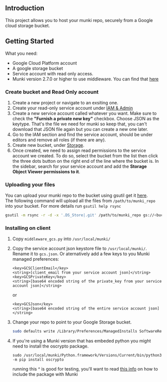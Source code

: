 ## Introduction
This project allows you to host your munki repo, securely from a Google cloud storage bucket.

## Getting Started
What you need:  
* Google Cloud Platform account
* A google storage bucket
* Service account with read only access.
* Munki version 2.7.0 or higher to use middleware. You can find that [here](https://github.com/munki/munki/releases)


### Create bucket and Read Only account
1. Create a new project or navigate to an exsiting one.
1. Create your read-only service account under [IAM & Admin](https://console.cloud.google.com/iam-admin)
1. Create a new service account called whatever you want. Make sure to check the **"Furnish a private new key"** checkbox. Choose JSON as the keytype. That's the file we need for munki so keep that, you can't download that JSON file again but you can create a new one later. 
1. Go to the IAM section and find the service account, should be under editors and remove all roles (if there are any).
1. Create new bucket, under [Storage](https://console.cloud.google.com/storage). 
1. Once created, we need to assign read permissions to the service account we created. To do so, select the bucket from the list then click the three dots button on the right end of the line where the bucket is. In the sidebar, search for your service account and add the **Storage Object Viewer permissions to it**.

### Uploading your files
You can upload your munki repo to the bucket using gsutil get it [here](https://cloud.google.com/storage/docs/gsutil_install#mac).  
The following command will upload all the files from `/path/to/munki_repo` into your bucket. For more details run `gsutil help rsync`
```bash
gsutil -m rsync -r -d -x '.DS_Store|.git' /path/to/munki_repo gs://<bucket goes here>/
```

### Installing on client

1. Copy `middleware_gcs.py` into `/usr/local/munki/`  

1. Copy the service account json keystore file to `/usr/local/munki/`. Rename it to `gcs.json`. Or aternatively add a few keys to you Munki managed preferences:

    ```
    <key>GCSClientEmail</key>
    <string>[client_email from your service account json]</string>
    <key>GCSPrivateKey</key>
    <string>[base64 encoded string of the private_key from your service account json]</string>
    ```
    or

    ```
    <key>GCSJson</key>
    <string>[base64 encoded string of the entire service account json]</string>
    ```

1. Change your repo to point to your Google Storage bucket.  
    ```bash
    sudo defaults write /Library/Preferences/ManagedInstalls SoftwareRepoURL  "https://storage.googleapis.com/<bucket goes here>"
    ```

1. If you're using a Munki version that has embeded python you might need to install the oscrypto package.

    ```
    sudo /usr/local/munki/Python.framework/Versions/Current/bin/python3 -m pip install oscrypto
    ```

    running this ^ is good for testing, you'll want to read [this info](https://github.com/munki/munki/wiki/Customizing-Python-for-Munki-4#installing-additional-python-modules) on how to include the package with Munki